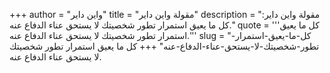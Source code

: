 +++
author = "واين داير"
title = "مقولة واين داير"
description = "مقولة واين داير: كل ما يعيق استمرار تطور شخصيتك لا يستحق عناء الدفاع عنه."
quote = '''كل ما يعيق استمرار تطور شخصيتك لا يستحق عناء الدفاع عنه.''' 
slug = "كل-ما-يعيق-استمرار-تطور-شخصيتك-لا-يستحق-عناء-الدفاع-عنه"
+++
كل ما يعيق استمرار تطور شخصيتك لا يستحق عناء الدفاع عنه.
